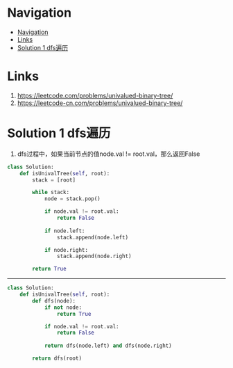 # Navigation
- [Navigation](#navigation)
- [Links](#links)
- [Solution 1 dfs遍历](#solution-1-dfs%e9%81%8d%e5%8e%86)

# Links
1. https://leetcode.com/problems/univalued-binary-tree/
2. https://leetcode-cn.com/problems/univalued-binary-tree/


# Solution 1 dfs遍历
1. dfs过程中，如果当前节点的值node.val != root.val，那么返回False

```python
class Solution:
    def isUnivalTree(self, root):
        stack = [root]

        while stack:
            node = stack.pop()

            if node.val != root.val:
                return False
            
            if node.left:
                stack.append(node.left)

            if node.right:
                stack.append(node.right)

        return True
```
---
```python
class Solution:
    def isUnivalTree(self, root):
        def dfs(node):
            if not node:
                return True

            if node.val != root.val:
                return False
                
            return dfs(node.left) and dfs(node.right)

        return dfs(root)
```